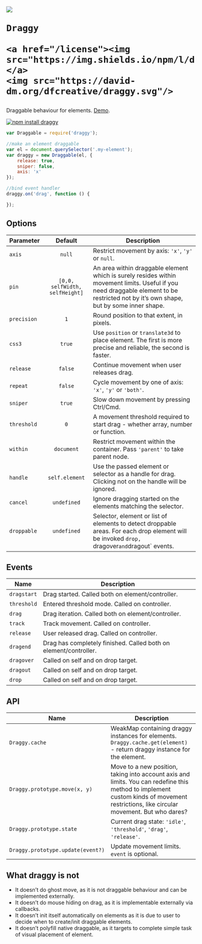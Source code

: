 <h1>
	<img src="https://cdn.rawgit.com/dfcreative/draggy/design/logo.png"/><br/>

	Draggy

	<a href="/license"><img src="https://img.shields.io/npm/l/draggy.svg"/></a>
	<img src="https://david-dm.org/dfcreative/draggy.svg"/>
</h1>


Draggable behaviour for elements. [Demo](https://dfcreative.github.io/draggy).


[![npm install draggy](https://nodei.co/npm/draggy.png?mini=true)](https://npmjs.org/package/draggy)

```js
var Draggable = require('draggy');

//make an element draggable
var el = document.querySelector('.my-element');
var draggy = new Draggable(el, {
	release: true,
	sniper: false,
	axis: 'x'
});

//bind event handler
draggy.on('drag', function () {

});
```


## Options

| Parameter | Default | Description |
|---|:---:|---|
| `axis` | `null` | Restrict movement by axis: `'x'`, `'y'` or `null`. |
| `pin` | `[0,0, selfWidth, selfHeight]` | An area within draggable element which is surely resides within movement limits. Useful if you need draggable element to be restricted not by it’s own shape, but by some inner shape. |
| `precision` | `1` | Round position to that extent, in pixels. |
| `css3` | `true` | Use `position` or `translate3d` to place element. The first is more precise and reliable, the second is faster. |
| `release` | `false` | Continue movement when user releases drag. |
| `repeat` | `false` | Cycle movement by one of axis: `'x'`, `'y'` or `'both'`. |
| `sniper` | `true` | Slow down movement by pressing Ctrl/Cmd. |
| `threshold` | `0` | A movement threshold required to start drag - whether array, number or function. |
| `within` | `document` | Restrict movement within the container. Pass `'parent'` to take parent node. |
| `handle` | `self.element` | Use the passed element or selector as a handle for drag. Clicking not on the handle will be ignored. |
| `cancel` | `undefined` | Ignore dragging started on the elements matching the selector. |
| `droppable` | `undefined` | Selector, element or list of elements to detect droppable areas. For each drop element will be invoked `drop, `dragover` and `dragout` events. |


## Events

| Name | Description |
|---|---|
| `dragstart` | Drag started. Called both on element/controller. |
| `threshold` | Entered threshold mode. Called on controller. |
| `drag` | Drag iteration. Called both on element/controller. |
| `track` | Track movement. Called on controller. |
| `release` | User released drag. Called on controller. |
| `dragend` | Drag has completely finished. Called both on element/controller. |
| `dragover` |  Called on self and on drop target. |
| `dragout` |  Called on self and on drop target. |
| `drop` |  Called on self and on drop target. |


## API

| Name | Description |
|---|---|
| `Draggy.cache` | WeakMap containing draggy instances for elements. `Draggy.cache.get(element)` - return draggy instance for the element. |
| `Draggy.prototype.move(x, y)` | Move to a new position, taking into account axis and limits. You can redefine this method to implement custom kinds of movement restrictions, like circular movement. But who dares? |
| `Draggy.prototype.state` | Current drag state: `'idle'`, `'threshold'`, `'drag'`, `'release'`. |
| `Draggy.prototype.update(event?)` | Update movement limits. `event` is optional. |



## What draggy is not

* It doesn’t do ghost move, as it is not draggable behaviour and can be implemented externally.
* It doesn’t do mouse hiding on drag, as it is implementable externally via callbacks.
* It doesn’t init itself automatically on elements as it is due to user to decide when to create/init draggable elements.
* It doesn’t polyfill native draggable, as it targets to complete simple task of visual placement of element.